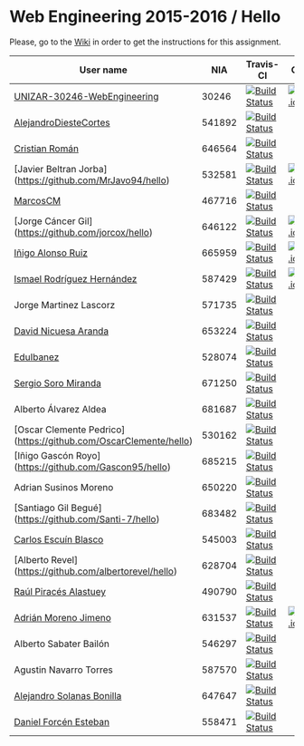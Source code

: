 ﻿# Web Engineering 2015-2016 / Hello

Please, go to the [Wiki](https://github.com/UNIZAR-30246-WebEngineering/hello/wiki) in order to get the instructions for this assignment.

User name | NIA | Travis-CI|CodeCov|Heroku|Score
----------|-----|----------|-------|------|-----------
[UNIZAR-30246-WebEngineering](https://github.com/UNIZAR-30246-WebEngineering/hello) |30246 | [![Build Status](https://travis-ci.org/UNIZAR-30246-WebEngineering/hello.svg)](https://travis-ci.org/UNIZAR-30246-WebEngineering/hello) | [![codecov.io](http://codecov.io/github/UNIZAR-30246-WebEngineering/hello/coverage.svg?branch=master)](http://codecov.io/github/UNIZAR-30246-WebEngineering/hello?branch=master) | [App](https://uz-30246-webengineering-hello.herokuapp.com)
[AlejandroDiesteCortes](https://github.com/AlejandroDiesteCortes/hello) | 541892 | [![Build Status](https://travis-ci.org/AlejandroDiesteCortes/hello.svg)](https://travis-ci.org/AlejandroDiesteCortes/hello)
[Cristian Román](https://github.com/khmDEV/hello) |646564 | [![Build Status](https://travis-ci.org/khmDEV/hello.svg)](https://travis-ci.org/khmDEV/hello)
[Javier Beltran Jorba] (https://github.com/MrJavo94/hello) | 532581 | [![Build Status](https://travis-ci.org/MrJavo94/hello.svg)](https://travis-ci.org/MrJavo94/hello) |  [![codecov.io](http://codecov.io/github/MrJavo94/hello/coverage.svg?branch=master)](http://codecov.io/github/MrJavo94/hello?branch=master) | [App](http://hello-application.herokuapp.com/)
[MarcosCM](https://github.com/MarcosCM/hello) | 467716 | [![Build Status](https://travis-ci.org/MarcosCM/hello.svg)](https://travis-ci.org/MarcosCM/hello)
[Jorge Cáncer Gil] (https://github.com/jorcox/hello) | 646122 | [![Build Status](https://travis-ci.org/jorcox/hello.svg)](https://travis-ci.org/jorcox/hello) | [![codecov.io](http://codecov.io/github/jorcox/hello/coverage.svg?branch=master)](http://codecov.io/github/jorcox/hello?branch=master) | [App](http://jorcox-hello.herokuapp.com)
[Iñigo Alonso Ruiz](https://github.com/shathe/hello)| 665959 | [![Build Status](https://travis-ci.org/Shathe/hello.svg)](https://travis-ci.org/Shathe/hello) |  [![codecov.io](http://codecov.io/github/Shathe/hello/coverage.svg?branch=master)](http://codecov.io/github/Shathe/hello?branch=master)   | [App](https://shathe-hello-1.herokuapp.com/)
[Ismael Rodríguez Hernández](https://github.com/ismaro3/hello)| 587429 | [![Build Status](https://travis-ci.org/ismaro3/hello.svg)](https://travis-ci.org/ismaro3/hello) | [![codecov.io](http://codecov.io/github/ismaro3/hello/coverage.svg?branch=master)](http://codecov.io/github/ismaro3/hello?branch=master)  | [App](http://ismaro3-hello.herokuapp.com/) | :gift:
Jorge Martinez Lascorz | 571735 | [![Build Status](https://travis-ci.org/JorgeCoke/hello.svg)](https://travis-ci.org/JorgeCoke/hello)
[David Nicuesa Aranda](https://travis-ci.org/Nicu1309/hello) | 653224 | [![Build Status](https://travis-ci.org/Nicu1309/hello.svg)](https://travis-ci.org/Nicu1309/hello)
[EduIbanez](https://github.com/EduIbanez/hello) | 528074 | [![Build Status](https://travis-ci.org/EduIbanez/hello.svg)](https://travis-ci.org/EduIbanez/hello)
[Sergio Soro Miranda](https://github.com/teruyi/hello) | 671250 | [![Build Status](https://travis-ci.org/teruyi/hello.svg)](https://travis-ci.org/teruyi/hello)
Alberto Álvarez Aldea | 681687 | [![Build Status](https://travis-ci.org/albert17/hello.svg)](https://travis-ci.org/albert17/hello)
[Oscar Clemente Pedrico] (https://github.com/OscarClemente/hello) | 530162 | [![Build Status](https://travis-ci.org/OscarClemente/hello.svg)](https://travis-ci.org/OscarClemente/hello)
[Iñigo Gascón Royo] (https://github.com/Gascon95/hello) | 685215 | [![Build Status](https://travis-ci.org/Gascon95/hello.svg)](https://travis-ci.org/Gascon95/hello)
Adrian Susinos Moreno | 650220 | [![Build Status](https://travis-ci.org/ader9/hello.svg)](https://travis-ci.org/ader9/hello)
[Santiago Gil Begué] (https://github.com/Santi-7/hello) | 683482 | [![Build Status](https://travis-ci.org/Santi-7/hello.svg)](https://travis-ci.org/Santi-7/hello)
[Carlos Escuín Blasco](https://github.com/xarlieskin/hello) | 545003 | [![Build Status](https://travis-ci.org/xarlieskin/hello.svg)](https://travis-ci.org/xarlieskin/hello)
[Alberto Revel] (https://github.com/albertorevel/hello) | 628704 | [![Build Status](https://travis-ci.org/albertorevel/hello.svg)](https://travis-ci.org/albertorevel/hello)
[Raúl Piracés Alastuey](https://github.com/piraces/hello) | 490790 | [![Build Status](https://travis-ci.org/piraces/hello.svg)](https://travis-ci.org/piraces/hello)
[Adrián Moreno Jimeno](https://github.com/Adriem/hello) | 631537 | [![Build Status](https://travis-ci.org/Adriem/hello.svg)](https://travis-ci.org/Adriem/hello) | [![codecov.io](http://codecov.io/github/UNIZAR-30246-WebEngineering/hello/coverage.svg?branch=master)](http://codecov.io/github/UNIZAR-30246-WebEngineering/hello?branch=master) | |:gift:
Alberto Sabater Bailón | 546297 | [![Build Status](https://travis-ci.org/asabater94/hello.svg)](https://travis-ci.org/asabater94/hello)
Agustin Navarro Torres | 587570 | [![Build Status](https://travis-ci.org/SirBargus/hello.svg)](https://travis-ci.org/SirBargus/hello)
[Alejandro Solanas Bonilla](https://github.com/Naxsel/hello) | 647647 | [![Build Status](https://travis-ci.org/Naxsel/hello.svg)](https://travis-ci.org/Naxsel/hello)
[Daniel Forcén Esteban](https://github.com/dforcen/hello) | 558471 | [![Build Status](https://travis-ci.org/dforcen/hello.svg)](https://travis-ci.org/dforcen/hello)
